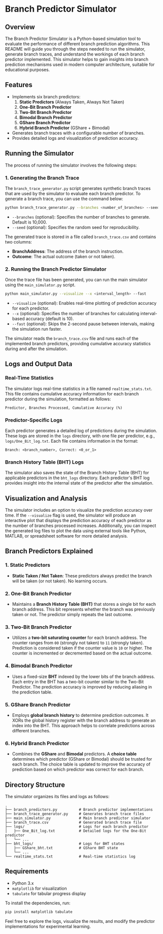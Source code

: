 # Branch Predictor Simulator

## Overview
The Branch Predictor Simulator is a Python-based simulation tool to evaluate the performance of different branch prediction algorithms. This README will guide you through the steps needed to run the simulator, generate branch traces, and understand the workings of each branch predictor implemented. This simulator helps to gain insights into branch prediction mechanisms used in modern computer architecture, suitable for educational purposes.

## Features
- Implements six branch predictors:
  1. **Static Predictors** (Always Taken, Always Not Taken)
  2. **One-Bit Branch Predictor**
  3. **Two-Bit Branch Predictor**
  4. **Bimodal Branch Predictor**
  5. **GShare Branch Predictor**
  6. **Hybrid Branch Predictor** (GShare + Bimodal)
- Generates branch traces with a configurable number of branches.
- Provides detailed logs and visualization of prediction accuracy.

## Running the Simulator
The process of running the simulator involves the following steps:

### 1. Generating the Branch Trace
The `branch_trace_generator.py` script generates synthetic branch traces that are used by the simulator to evaluate each branch predictor. To generate a branch trace, you can use the command below:

```sh
python branch_trace_generator.py --branches <number_of_branches> --seed <random_seed>
```

- `--branches` (optional): Specifies the number of branches to generate. Default is 10,000.
- `--seed` (optional): Specifies the random seed for reproducibility.

The generated trace is stored in a file called `branch_trace.csv` and contains two columns:
- **BranchAddress**: The address of the branch instruction.
- **Outcome**: The actual outcome (taken or not taken).

### 2. Running the Branch Predictor Simulator
Once the trace file has been generated, you can run the main simulator using the `main_simulator.py` script.

```sh
python main_simulator.py --visualize --x <interval_length> --fast
```

- `--visualize` (optional): Enables real-time plotting of prediction accuracy for each predictor.
- `--x` (optional): Specifies the number of branches for calculating interval-based accuracy (default is 10).
- `--fast` (optional): Skips the 2-second pause between intervals, making the simulation run faster.

The simulator reads the `branch_trace.csv` file and runs each of the implemented branch predictors, providing cumulative accuracy statistics during and after the simulation.

## Logs and Output Data
### Real-Time Statistics
The simulator logs real-time statistics in a file named `realtime_stats.txt`. This file contains cumulative accuracy information for each branch predictor during the simulation, formatted as follows:

```
Predictor, Branches Processed, Cumulative Accuracy (%)
```

### Predictor-Specific Logs
Each predictor generates a detailed log of predictions during the simulation. These logs are stored in the `logs` directory, with one file per predictor, e.g., `logs/One_Bit_log.txt`. Each file contains information in the format:

```
Branch: <branch_number>, Correct: <0_or_1>
```

### Branch History Table (BHT) Logs
The simulator also saves the state of the Branch History Table (BHT) for applicable predictors in the `bht_logs` directory. Each predictor's BHT log provides insight into the internal state of the predictor after the simulation.

## Visualization and Analysis
The simulator includes an option to visualize the prediction accuracy over time. If the `--visualize` flag is used, the simulator will produce an interactive plot that displays the prediction accuracy of each predictor as the number of branches processed increases. Additionally, you can inspect the generated log files to plot the data using external tools like Python, MATLAB, or spreadsheet software for more detailed analysis.

## Branch Predictors Explained
### 1. Static Predictors
- **Static Taken / Not Taken**: These predictors always predict the branch will be taken (or not taken). No learning occurs.

### 2. One-Bit Branch Predictor
- Maintains a **Branch History Table (BHT)** that stores a single bit for each branch address. This bit represents whether the branch was previously taken or not. The predictor simply repeats the last outcome.

### 3. Two-Bit Branch Predictor
- Utilizes a **two-bit saturating counter** for each branch address. The counter ranges from `00` (strongly not taken) to `11` (strongly taken). Prediction is considered taken if the counter value is `10` or higher. The counter is incremented or decremented based on the actual outcome.

### 4. Bimodal Branch Predictor
- Uses a fixed-size **BHT** indexed by the lower bits of the branch address. Each entry in the BHT has a two-bit counter similar to the Two-Bit Predictor. The prediction accuracy is improved by reducing aliasing in the prediction table.

### 5. GShare Branch Predictor
- Employs **global branch history** to determine prediction outcomes. It XORs the global history register with the branch address to generate an index into the BHT. This approach helps to correlate predictions across different branches.

### 6. Hybrid Branch Predictor
- Combines the **GShare** and **Bimodal** predictors. A **choice table** determines which predictor (GShare or Bimodal) should be trusted for each branch. The choice table is updated to improve the accuracy of prediction based on which predictor was correct for each branch.

## Directory Structure
The simulator organizes its files and logs as follows:
```
.
├── branch_predictors.py          # Branch predictor implementations
├── branch_trace_generator.py     # Generates branch trace files
├── main_simulator.py             # Main branch predictor simulator
├── branch_trace.csv              # Generated branch trace file
├── logs/                         # Logs for each branch predictor
│   ├── One_Bit_log.txt           # Detailed logs for the One-Bit predictor
│   └── ...
├── bht_logs/                     # Logs for BHT states
│   ├── GShare_bht.txt            # GShare BHT state
│   └── ...
└── realtime_stats.txt            # Real-time statistics log
```

## Requirements
- Python 3.x
- `matplotlib` for visualization
- `tabulate` for tabular progress display

To install the dependencies, run:
```sh
pip install matplotlib tabulate
```

Feel free to explore the logs, visualize the results, and modify the predictor implementations for experimental learning.


